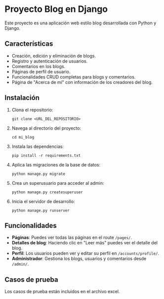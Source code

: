# Proyecto Blog en Django

Este proyecto es una aplicación web estilo blog desarrollada con Python y Django.

## Características

- Creación, edición y eliminación de blogs.
- Registro y autenticación de usuarios.
- Comentarios en los blogs.
- Páginas de perfil de usuario.
- Funcionalidades CRUD completas para blogs y comentarios.
- Página de "Acerca de mí" con información de los creadores del blog.

## Instalación

1. Clona el repositorio:
    ```
    git clone <URL_DEL_REPOSITORIO>
    ```
2. Navega al directorio del proyecto:
    ```
    cd mi_blog
    ```
3. Instala las dependencias:
    ```
    pip install -r requirements.txt
    ```
4. Aplica las migraciones de la base de datos:
    ```
    python manage.py migrate
    ```
5. Crea un superusuario para acceder al admin:
    ```
    python manage.py createsuperuser
    ```
6. Inicia el servidor de desarrollo:
    ```
    python manage.py runserver
    ```

## Funcionalidades

- **Páginas**: Puedes ver todas las páginas en el route `/pages/`.
- **Detalles de blog**: Haciendo clic en "Leer más" puedes ver el detalle del blog.
- **Perfil**: Los usuarios pueden ver y editar su perfil en `/accounts/profile/`.
- **Administrador**: Gestiona los blogs, usuarios y comentarios desde `/admin/`.

## Casos de prueba

Los casos de prueba están incluidos en el archivo excel.
